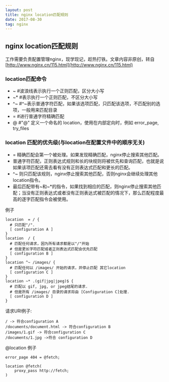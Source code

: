 ```yaml
---
layout: post
title: nginx location匹配规则
date: 2017-08-30 
tag: nginx
---
```


## nginx location匹配规则


工作需要负责配置管理nginx，现学现记，趁热打铁。文章内容非原创，转自[http://www.nginx.cn/115.html](http://www.nginx.cn/115.html)

### location匹配命令


- ~      #波浪线表示执行一个正则匹配，区分大小写
- ~*     #表示执行一个正则匹配，不区分大小写
- ^~    #^~表示普通字符匹配，如果该选项匹配，只匹配该选项，不匹配别的选项，一般用来匹配目录
- =      #进行普通字符精确匹配
- @     #"@" 定义一个命名的 location，使用在内部定向时，例如 error_page, try_files


### location 匹配的优先级(与location在配置文件中的顺序无关)

- = 精确匹配会第一个被处理。如果发现精确匹配，nginx停止搜索其他匹配。
- 普通字符匹配，正则表达式规则和长的块规则将被优先和查询匹配，也就是说如果该项匹配还需去看有没有正则表达式匹配和更长的匹配。
- ^~ 则只匹配该规则，nginx停止搜索其他匹配，否则nginx会继续处理其他location指令。
- 最后匹配带有\~和~*的指令，如果找到相应的匹配，则nginx停止搜索其他匹配；当没有正则表达式或者没有正则表达式被匹配的情况下，那么匹配程度最高的逐字匹配指令会被使用。


例子


```
location  = / {
  # 只匹配"/".
  [ configuration A ] 
}
location  / {
  # 匹配任何请求，因为所有请求都是以"/"开始
  # 但是更长字符匹配或者正则表达式匹配会优先匹配
  [ configuration B ] 
}
location ^~ /images/ {
  # 匹配任何以 /images/ 开始的请求，并停止匹配 其它location
  [ configuration C ] 
}
location ~* .(gif|jpg|jpeg)$ {
  # 匹配以 gif, jpg, or jpeg结尾的请求. 
  # 但是所有 /images/ 目录的请求将由 [Configuration C]处理.   
  [ configuration D ] 
}
```


请求URI例子:

    / -> 符合configuration A
    /documents/document.html -> 符合configuration B
    /images/1.gif -> 符合configuration C
    /documents/1.jpg ->符合 configuration D

@location 例子
````
error_page 404 = @fetch;

location @fetch(
    proxy_pass http://fetch;
)
````
